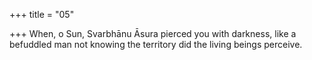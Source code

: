 +++
title = "05"

+++
When, o Sun, Svarbhānu Āsura pierced you with darkness,
like a befuddled man not knowing the territory did the living beings  perceive.